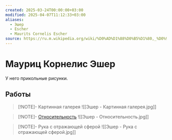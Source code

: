 ```yaml
---
created: 2025-03-24T00:00:00+03:00
modified: 2025-04-07T11:12:33+03:00
aliases:
  - Эшер
  - Escher
  - Maurits Cornelis Escher
source: https://ru.m.wikipedia.org/wiki/%D0%AD%D1%88%D0%B5%D1%80,_%D0%9C%D0%B0%D1%83%D1%80%D0%B8%D1%86_%D0%9A%D0%BE%D1%80%D0%BD%D0%B5%D0%BB%D0%B8%D1%81
---
```


# Мауриц Корнелис Эшер

У него прикольные рисунки.

## Работы


> [!NOTE]- Картинная галерея
> ![[Эшер - Картинная галерея.jpg]]

> [!NOTE]- [Относительность](https://artchive.ru/escher/works/200179~Otnositel'nost')
> ![[Эшер - Относительность.jpg]]


> [!NOTE]- Рука с отражающей сферой
> ![[Эшер - Рука с отражающей сферой.jpg]]
